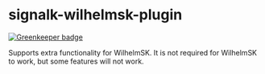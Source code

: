# signalk-wilhelmsk-plugin

[![Greenkeeper badge](https://badges.greenkeeper.io/sbender9/signalk-wilhelmsk-plugin.svg)](https://greenkeeper.io/)

Supports extra functionality for WilhelmSK. It is not required for WilhelmSK to work, but some features will not work.
